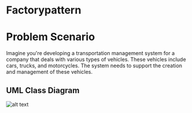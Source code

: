 # Factorypattern

# Problem Scenario

Imagine you're developing a transportation management system for a company that deals with various types of vehicles. These vehicles include cars, trucks, and motorcycles. The system needs to support the creation and management of these vehicles.

## UML Class Diagram

![alt text](https://github.com/Rayu21/Factorypattern/assets/142669791/4168f4e4-172d-4fed-ba7a-60aa214cca43)

